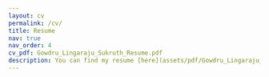 ```yaml
---
layout: cv
permalink: /cv/
title: Resume
nav: true
nav_order: 4
cv_pdf: Gowdru_Lingaraju_Sukruth_Resume.pdf
description: You can find my resume [here](assets/pdf/Gowdru_Lingaraju_Sukruth_Resume.pdf)!
---
```

